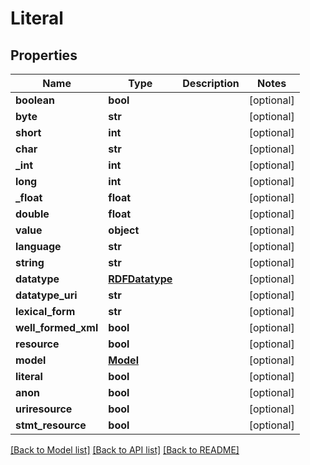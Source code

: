 # Literal

## Properties
Name | Type | Description | Notes
------------ | ------------- | ------------- | -------------
**boolean** | **bool** |  | [optional] 
**byte** | **str** |  | [optional] 
**short** | **int** |  | [optional] 
**char** | **str** |  | [optional] 
**_int** | **int** |  | [optional] 
**long** | **int** |  | [optional] 
**_float** | **float** |  | [optional] 
**double** | **float** |  | [optional] 
**value** | **object** |  | [optional] 
**language** | **str** |  | [optional] 
**string** | **str** |  | [optional] 
**datatype** | [**RDFDatatype**](RDFDatatype.md) |  | [optional] 
**datatype_uri** | **str** |  | [optional] 
**lexical_form** | **str** |  | [optional] 
**well_formed_xml** | **bool** |  | [optional] 
**resource** | **bool** |  | [optional] 
**model** | [**Model**](Model.md) |  | [optional] 
**literal** | **bool** |  | [optional] 
**anon** | **bool** |  | [optional] 
**uriresource** | **bool** |  | [optional] 
**stmt_resource** | **bool** |  | [optional] 

[[Back to Model list]](../README.md#documentation-for-models) [[Back to API list]](../README.md#documentation-for-api-endpoints) [[Back to README]](../README.md)


